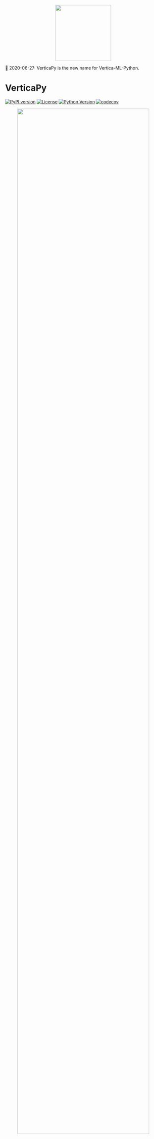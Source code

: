 <p align="center">
<img src='https://raw.githubusercontent.com/vertica/VerticaPy/master/img/logo.png' width="180px">
</p>

:loudspeaker: 2020-06-27: VerticaPy is the new name for Vertica-ML-Python.

# VerticaPy

[![PyPI version](https://badge.fury.io/py/verticapy.svg)](https://badge.fury.io/py/verticapy)
[![License](https://img.shields.io/badge/License-Apache%202.0-orange.svg)](https://opensource.org/licenses/Apache-2.0)
[![Python Version](https://img.shields.io/pypi/pyversions/verticapy.svg)](https://www.python.org/downloads/)
[![codecov](https://codecov.io/gh/vertica/VerticaPy/branch/master/graph/badge.svg?token=a6GiFYI9at)](https://codecov.io/gh/vertica/VerticaPy)

<p align="center">
<img src='https://raw.githubusercontent.com/vertica/VerticaPy/master/img/benefits.png' width="92%">
</p>

VerticaPy is a Python library with scikit-like functionality used to conduct data science projects on data stored in Vertica, taking advantage Vertica’s speed and built-in analytics and machine learning features. It supports the entire data science life cycle, uses a ‘pipeline’ mechanism to sequentialize data transformation operations, and offers beautiful graphical options.
<br><br>
Nowadays, 'Big Data' is one of the main topics in the data science world, and data scientists are often at the center of any organization. The benefits of becoming more data-driven are undeniable and are often needed to survive in the industry.
<br><br>
Vertica was the first real analytic columnar database and is still the fastest in the market. However, SQL alone isn't flexible enough to meet the needs of data scientists.
<br><br>
Python has quickly become the most popular tool in this domain, owing much of its flexibility to its high-level of abstraction and impressively large and ever-growing set of libraries. Its accessibility has led to the development of popular and perfomant APIs, like pandas and scikit-learn, and a dedicated community of data scientists. Unfortunately, Python only works in-memory as a single-node process. This problem has led to the rise of distributed programming languages, but they too, are limited as in-memory processes and, as such, will never be able to process all of your data in this era, and moving data for processing is prohobitively expensive. On top of all of this, data scientists must also find convenient ways to deploy their data and models. The whole process is time consuming.
<br><br>
**VerticaPy aims to solve all of these problems**. The idea is simple: instead of moving data around for processing, VerticaPy brings the logic to the data.
<br><br>
3 years in the making, we're proud to bring you VerticaPy.
<br><br>
Main Advantages:
<ul>
 <li> Easy Data Exploration.</li>
 <li> Fast Data Preparation.</li>
 <li> In-Database Machine Learning.</li>
 <li> Easy Model Evaluation.</li>
 <li> Easy Model Deployment.</li>
</ul>

<p align="center">
<img src='https://raw.githubusercontent.com/vertica/VerticaPy/master/img/architecture.png' width="92%">
</p>

## Installation

To install <b>VerticaPy</b> with pip:
```shell
# Latest release version
root@ubuntu:~$ pip3 install verticapy

# Latest commit on master branch
root@ubuntu:~$ pip3 install git+https://github.com/vertica/verticapy.git@master
```
To install <b>VerticaPy</b> from source, run the following command from the root directory:
```shell
root@ubuntu:~$ python3 setup.py install
```

A detailed installation guide is available at: <br>

https://www.vertica.com/python/installation.php

## Documentation

Documentation is available at: <br>

https://www.vertica.com/python/documentation_last/

## Use-cases

Examples and case-studies: <br>

https://www.vertica.com/python/examples/

<p align="center">
<img src="https://raw.githubusercontent.com/vertica/VerticaPy/master/img/examples.gif" width="92%">
</p>

## Charts

A gallery of VerticaPy-generated charts is available at:<br>

https://www.vertica.com/python/gallery/

<p align="center">
<img src="https://raw.githubusercontent.com/vertica/VerticaPy/master/img/charts.gif" width="92%">
</p>

## Contributing

For a short guide on contribution standards, see <a href='https://github.com/vertica/VerticaPy/blob/master/CONTRIBUTING.md'>CONTRIBUTING.md</a>

## Connecting to the Database

VerticaPy is compatible with several clients.

### Native Client (Recommended)

```python
import vertica_python

# Connection using all the DSN information
conn_info = {'host': "10.211.55.14", 
             'port': 5433, 
             'user': "dbadmin", 
             'password': "XxX", 
             'database': "testdb"}
cur = vertica_python.connect(** conn_info).cursor()

# Connection using directly the DSN
from verticapy.utilities import to_vertica_python_format # This function will parse the odbc.ini file
dsn = "VerticaDSN"
cur = vertica_python.connect(** to_vertica_python_format(dsn)).cursor()
```

To save time and avoid creating extra cursors, you can save your credentials in an auto connection:

```python
from verticapy.connect import *
# Save a new connection
new_auto_connection({"host": "10.211.55.14", 
                     "port": "5433", 
                     "database": "testdb", 
                     "password": "XxX", 
                     "user": "dbadmin"},
                     name = "VerticaDSN")
```

### ODBC

```python
import pyodbc

# Connection using all the DSN information
driver = "/Library/Vertica/ODBC/lib/libverticaodbc.dylib"
server = "10.211.55.14"
database = "testdb"
port = "5433"
uid = "dbadmin"
pwd = "XxX"
dsn = ("DRIVER={}; SERVER={}; DATABASE={}; PORT={}; UID={}; PWD={};").format(driver, server, database, port, uid, pwd)
cur = pyodbc.connect(dsn).cursor()

# Connection using directly the DSN
dsn = ("DSN=VerticaDSN")
cur = pyodbc.connect(dsn).cursor()
```

### JDBC
 
```python
import jaydebeapi

# Vertica Server Details
database = "testdb"
hostname = "10.211.55.14"
port = "5433"
uid = "dbadmin"
pwd = "XxX"

# Vertica JDBC class name
jdbc_driver_name = "com.vertica.jdbc.Driver"

# Vertica JDBC driver path
jdbc_driver_loc = "/Library/Vertica/JDBC/vertica-jdbc-9.3.1-0.jar"

# JDBC connection string
connection_string = 'jdbc:vertica://' + hostname + ':' + port + '/' + database
url = '{}:user={};password={}'.format(connection_string, uid, pwd)
conn = jaydebeapi.connect(jdbc_driver_name, connection_string, {'user': uid, 'password': pwd}, jars = jdbc_driver_loc)
cur = conn.cursor()
```

## Quick Start

Install the library using the <b>pip</b> command.
```shell
root@ubuntu:~$ pip3 install verticapy
```
Create a vertica cursor.
```python
from verticapy import vertica_conn
cur = vertica_conn("VerticaDSN").cursor()
```
Create the Virtual DataFrame of your relation.
```python
from verticapy import vDataFrame
vdf = vDataFrame("my_relation", cursor = cur)
```
If you don't have data on hand, you can easily import well-known datasets.
```python
from verticapy.learn.datasets import load_titanic
vdf = load_titanic(cursor = cur)
```
Examine your data:
```python
vdf.describe()

# Output
               min       25%        50%        75%   
age           0.33      21.0       28.0       39.0   
body           1.0     79.25      160.5      257.5   
fare           0.0    7.8958    14.4542    31.3875   
parch          0.0       0.0        0.0        0.0   
pclass         1.0       1.0        3.0        3.0   
sibsp          0.0       0.0        0.0        1.0   
survived       0.0       0.0        0.0        1.0   
                   max    unique  
age               80.0        96  
body             328.0       118  
fare          512.3292       277  
parch              9.0         8  
pclass             3.0         3  
sibsp              8.0         7  
survived           1.0         2 
```
Print the SQL query with the <b>set_option</b> function:
```python
set_option("sql_on", True)
vdf.describe()

# Output
## Compute the descriptive statistics of all the numerical columns ##

SELECT 
  SUMMARIZE_NUMCOL("age","body","survived","pclass","parch","fare","sibsp") OVER ()
FROM public.titanic
```
With VerticaPy, it is now possible to solve a ML problem with few lines of code.
```python
from verticapy.learn.model_selection import cross_validate
from verticapy.learn.ensemble import RandomForestClassifier

# Data Preparation
vdf["sex"].label_encode()["boat"].fillna(method = "0ifnull")["name"].str_extract(' ([A-Za-z]+)\.').eval("family_size", expr = "parch + sibsp + 1").drop(columns = ["cabin", "body", "ticket", "home.dest"])["fare"].fill_outliers().fillna()

# Model Evaluation
cross_validate(RandomForestClassifier("rf_titanic", cur, max_leaf_nodes = 100, n_estimators = 30), 
               vdf, 
               ["age", "family_size", "sex", "pclass", "fare", "boat"], 
               "survived", 
               cutoff = 0.35)

# Output
                           auc               prc_auc   
1-fold      0.9877114427860691    0.9530465915039339   
2-fold      0.9965555014605642    0.7676485351425721   
3-fold      0.9927239216549301    0.6419135521132449   
avg             0.992330288634        0.787536226253   
std           0.00362128464093         0.12779562393   
                     accuracy              log_loss   
1-fold      0.971291866028708    0.0502052541223871   
2-fold      0.983253588516746    0.0298167751798457   
3-fold      0.964824120603015    0.0392745694400433   
avg            0.973123191716       0.0397655329141   
std           0.0076344236729      0.00833079837099   
                     precision                recall   
1-fold                    0.96                  0.96   
2-fold      0.9556962025316456                   1.0   
3-fold      0.9647887323943662    0.9383561643835616   
avg             0.960161644975        0.966118721461   
std           0.00371376912311        0.025535200301   
                      f1-score                   mcc   
1-fold      0.9687259282082884    0.9376119402985075   
2-fold      0.9867172675521821    0.9646971010878469   
3-fold      0.9588020287309097    0.9240569687684576   
avg              0.97141507483        0.942122003385   
std            0.0115538960753       0.0168949813163   
                  informedness            markedness   
1-fold      0.9376119402985075    0.9376119402985075   
2-fold      0.9737827715355807    0.9556962025316456   
3-fold      0.9185148945422918    0.9296324823943662   
avg             0.943303202125        0.940980208408   
std            0.0229190954261       0.0109037699717   
                           csi  
1-fold      0.9230769230769231  
2-fold      0.9556962025316456  
3-fold      0.9072847682119205  
avg             0.928685964607  
std            0.0201579224026
```
Enjoy!

